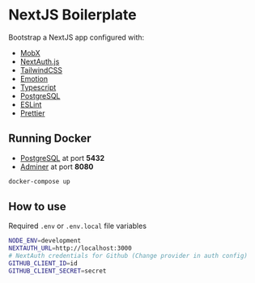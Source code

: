 # NextJS Boilerplate

Bootstrap a NextJS app configured with:

- [MobX](https://mobx.js.org/)
- [NextAuth.js](https://next-auth.js.org/)
- [TailwindCSS](https://tailwindcss.com/)
- [Emotion](https://emotion.sh/)
- [Typescript](https://www.typescriptlang.org/)
- [PostgreSQL](https://www.postgresql.org/)
- [ESLint](https://eslint.org/)
- [Prettier](https://prettier.io/)

## Running Docker

- [PostgreSQL](https://www.postgresql.org/) at port **5432**
- [Adminer](https://www.adminer.org/) at port **8080**

```bash
docker-compose up
```

## How to use

Required `.env` or `.env.local` file variables

```bash
NODE_ENV=development
NEXTAUTH_URL=http://localhost:3000
# NextAuth credentials for Github (Change provider in auth config)
GITHUB_CLIENT_ID=id
GITHUB_CLIENT_SECRET=secret
```
